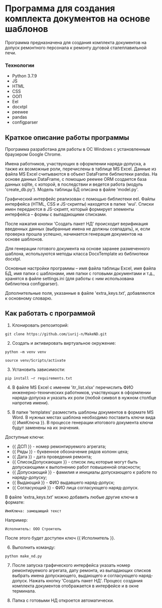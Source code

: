 # Программа для создания комплекта документов на основе шаблонов

Программа предназначена для создания комплекта документов на допуск ремонтного персонала к ремонту дуговой сталеплавильной печи.
### Технологии
- Python 3.7.9
- JS
- HTML
- CSS
- ООП
- Eel
- docxtpl
- peewee
- pandas
- configparser

## Краткое описание работы программы

Программа разработана для работы в ОС Windows с установленным браузером Google Chrome. 

Имена работников, участвующих в оформлении наряда-допуска, а также их возможные роли, перечислены в таблице MS Excel. Данные из файла MS Excel  считываются в объект DataFrame  библиотеки pandas. На основе данных DataFrame, с помощью peewee  ORM  создается база данных sqlite, с которой, в последствии и ведется работа (модуль 'create_db.py'). Модель таблицы БД описана в файле 'model.py'.

Графический интерфейс реализован с помощью библиотеки eel. Файлы интерфейса (HTML, CSS и JS-скрипты) находятся в папке 'wui'. Списки имен передаются в JS-скрипт, который формирует элементы интерфейса – формы с выпадающими списками.

После нажатия кнопки 'Создать пакет НД' происходит верификация введенных данных (выбранные имена не должны совпадать), и, если проверка прошла успешно, начинается генерация документов на основе шаблонов.

Для генерации готового документа на основе заранее размеченного шаблона, используются методы класса DocxTemplate из библиотеки docxtpl.

Основные настройки программы – имя файла таблицы Excel, имя файла БД, имя папки с шаблонами, имя папки с готовыми документами и т.д., хранятся в файле settings.ini (для работы с ним использована библиотека configparser).

Дополнительные поля, указанные в файле 'extra_keys.txt', добавляются к основному словарю.


## Как работать с программой

1. Клонировать репозиторий:

```git clone https://github.com/iurij-n/MakeND.git```

2. Создать и активировать виртуальное окружение:

```python –m venv venv```

```source venv/Scripts/activate```

3. Установить зависимости:

```pip install –r requirements.txt```

4. В файле MS Excel с именем 'itr_list.xlsx' перечислить ФИО инженерно-технических работников, участвующих в оформлении наряда-допуска и указать их роли (любой символ в нужном столбце напротив имени).

5. В папке 'templates' разместить шаблоны документов в формате MS  Word. В нужных местах шаблона необходимо поставить ключи вида {{ ИмяКлюча }}. В процессе генерации итогового документа ключи будут заменены на их значения.

Доступные ключи:
- {{ ДСП }} - номер ремонтируемого агрегата;
- {{ Ряды }} - буквенное обозначение рядов колонн цеха;
- {{ Дата }} - дата проведения ремонта;
- {{ СписокДопускающих }} - список лиц которые могут быть допускающими к выполнению работ повышенной опасности;
- {{ Допускающий }} - фамилия и инициалы допускающего к работе по наряду-допуску;
- {{ Выдающий }} - ФИО выдавшего наряд-допуск;
- {{ Согласующий }} - ФИО лица согласующего наряд-допуск.

В файле 'extra_keys.txt' можно добавить любые другие ключи в формате:

```ИмяКлюча: замещающий текст```

Например:

```Исполнитель: ООО Строитель```

После этого будет доступен ключ {{ Исполнитель }}.


6. Выполнить команду:

```python make_nd.py```

7. После запуска графического интерфейса указать номер ремонтируемого агрегата, дату ремонта, из выпадающих списков выбрать имена допускающего, выдающего и согласующего наряд-допуск. Нажать кнопку 'Создать пакет НД'. Процесс создания комплекта документов отображается в интерфейсе и в окне терминала.

8. Папка с готовыми НД откроется автоматически.
